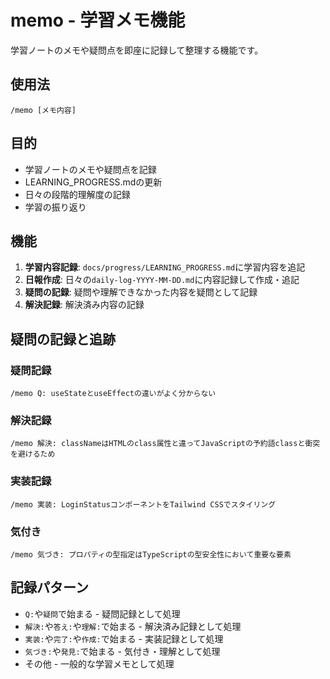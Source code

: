 # memo - 学習メモ機能

学習ノートのメモや疑問点を即座に記録して整理する機能です。

## 使用法
```
/memo [メモ内容]
```

## 目的
- 学習ノートのメモや疑問点を記録
- LEARNING_PROGRESS.mdの更新
- 日々の段階的理解度の記録
- 学習の振り返り

## 機能
1. **学習内容記録**: `docs/progress/LEARNING_PROGRESS.md`に学習内容を追記
2. **日報作成**: 日々の`daily-log-YYYY-MM-DD.md`に内容記録して作成・追記
3. **疑問の記録**: 疑問や理解できなかった内容を疑問として記録
4. **解決記録**: 解決済み内容の記録

## 疑問の記録と追跡

### 疑問記録
```
/memo Q: useStateとuseEffectの違いがよく分からない
```

### 解決記録
```
/memo 解決: classNameはHTMLのclass属性と違ってJavaScriptの予約語classと衝突を避けるため
```

### 実装記録
```
/memo 実装: LoginStatusコンポーネントをTailwind CSSでスタイリング
```

### 気付き
```
/memo 気づき: プロパティの型指定はTypeScriptの型安全性において重要な要素
```

## 記録パターン
- `Q:`や`疑問`で始まる - 疑問記録として処理
- `解決:`や`答え:`や`理解:`で始まる - 解決済み記録として処理  
- `実装:`や`完了:`や`作成:`で始まる - 実装記録として処理
- `気づき:`や`発見:`で始まる - 気付き・理解として処理
- その他 - 一般的な学習メモとして処理